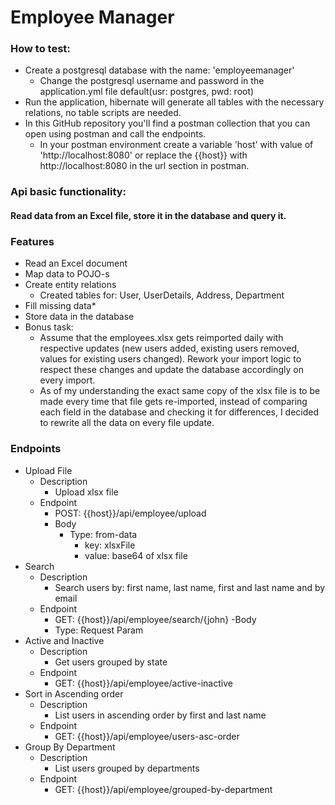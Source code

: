 # Employee Manager

### How to test:
* Create a postgresql database with the name: 'employeemanager'
    - Change the postgresql username and password in the application.yml file default(usr: postgres, pwd: root)
* Run the application, hibernate will generate all tables with the necessary relations, no table scripts are needed.
* In this GitHub repository you'll find a postman collection that you can open using postman and call the endpoints.
    - In your postman environment create a variable 'host' with value of 'http://localhost:8080' or replace the {{host}} with http://localhost:8080 in the url section in postman. 

### Api basic functionality:
#### Read data from an Excel file, store it in the database and query it.

### Features
* Read an Excel document
* Map data to POJO-s
* Create entity relations
    - Created tables for: User, UserDetails, Address, Department
* Fill missing data*
* Store data in the database
* Bonus task:
    - Assume that the employees.xlsx gets reimported daily with respective updates (new users added, existing users removed, values for existing users changed). Rework your import logic to respect these changes and update the database accordingly on every import.
    - As of my understanding the exact same copy of the xlsx file is to be made every time that file gets re-imported, instead of comparing each field in the database and checking it for differences, I decided to rewrite all the data on every file update.

### Endpoints
* Upload File
    - Description
        - Upload xlsx file
    - Endpoint
        - POST: {{host}}/api/employee/upload
        - Body
          - Type: from-data
            - key: xlsxFile
            - value: base64 of xlsx file
 * Search
    - Description
        - Search users by: first name, last name, first and last name and by email
    - Endpoint
        - GET: {{host}}/api/employee/search/{john}
    -Body
        - Type: Request Param
* Active and Inactive
    - Description
        - Get users grouped by state
    - Endpoint
        - GET: {{host}}/api/employee/active-inactive
* Sort in Ascending order
    - Description
        - List users in ascending order by first and last name
    - Endpoint
        - GET: {{host}}/api/employee/users-asc-order
* Group By Department
    - Description
        - List users grouped by departments
    - Endpoint
        - GET: {{host}}/api/employee/grouped-by-department

